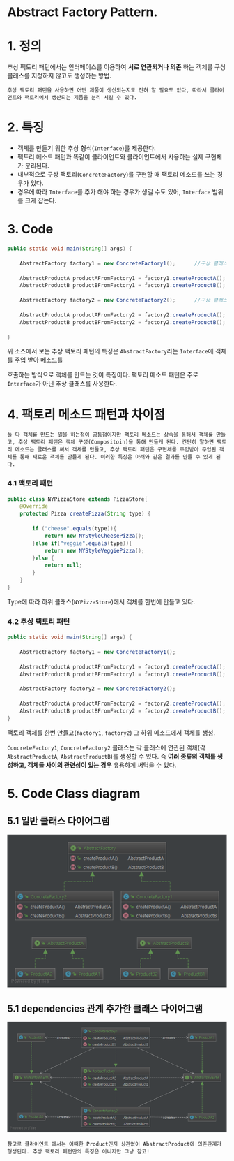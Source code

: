 ﻿# Abstract Factory Pattern.

# 1. 정의
추상 팩토리 패턴에서는 인터페이스를 이용하여 **서로 연관되거나 의존** 하는 객체를 구상 클래스를 지정하지 않고도 생성하는 방법.

    추상 팩토리 패턴을 사용하면 어떤 제품이 생산되는지도 전혀 알 필요도 없다, 따라서 클라이언트와 팩토리에서 생산되는 제품을 분리 시킬 수 있다.

# 2. 특징

* 객체를 만들기 위한 추상 형식(`Interface`)를 제공한다.
* 팩토리 메소드 패턴과 똑같이 클라이언트와 클라이언트에서 사용하는 실제 구현체가 분리된다.
* 내부적으로 구상 팩토리(`ConcreteFactory`)를 구현할 때 팩토리 메소드를 쓰는 경우가 있다.
* 경우에 따라 `Interface`를 추가 해야 하는 경우가 생길 수도 있어, `Interface` 범위를 크게 잡는다.

# 3. Code

```java
public static void main(String[] args) {

    AbstractFactory factory1 = new ConcreteFactory1();      //구상 클래스

    AbstractProductA productAFromFactory1 = factory1.createProductA();
    AbstractProductB productBFromFactory1 = factory1.createProductB();

    AbstractFactory factory2 = new ConcreteFactory2();      //구상 클래스
    
    AbstractProductA productAFromFactory2 = factory2.createProductA();
    AbstractProductB productBFromFactory2 = factory2.createProductB();

}
```
위 소스에서 보는 추상 팩토리 패턴의 특징은 `AbstractFactory`라는 `Interface`에 객체를 주입 받아 메소드를

호출하는 방식으로 객체를 만드는 것이 특징이다. 팩토리 메소드 패턴은 주로 `Interface`가 아닌 추상 클래스를 사용한다.

# 4. 팩토리 메소드 패턴과 차이점

    둘 다 객체를 만드는 일을 하는점이 공통점이지만 팩토리 메소드는 상속을 통해서 객체를 만들고, 추상 팩토리 패턴은 객체 구성(Compositoin)을 통해 만들게 된다. 간단히 말하면 팩토리 메소드는 클래스를 써서 객체를 만들고, 추상 팩토리 패턴은 구현체를 주입받아 주입된 객체를 통해 새로운 객체를 만들게 된다. 이러한 특징은 아래와 같은 결과를 만들 수 있게 된다.


### 4.1 팩토리 패턴

```java
public class NYPizzaStore extends PizzaStore{
    @Override
    protected Pizza createPizza(String type) {

        if ("cheese".equals(type)){
            return new NYStyleCheesePizza();
        }else if("veggie".equals(type)){
            return new NYStyleVeggiePizza();
        }else {
            return null;
        }
    }
}
```

Type에 따라 하위 클래스(`NYPizzaStore`)에서 객체를 한번에 만들고 있다.

### 4.2 추상 팩토리 패턴

```java
public static void main(String[] args) {

    AbstractFactory factory1 = new ConcreteFactory1();
    
    AbstractProductA productAFromFactory1 = factory1.createProductA();
    AbstractProductB productBFromFactory1 = factory1.createProductB();

    AbstractFactory factory2 = new ConcreteFactory2();
    
    AbstractProductA productAFromFactory2 = factory2.createProductA();
    AbstractProductB productBFromFactory2 = factory2.createProductB();
}
```

팩토리 객체를 한번 만들고(`factory1`, `factory2`) 그 하위 메소드에서 객체를 생성.

`ConcreteFactory1`, `ConcreteFactory2` 클래스는 각 클래스에 연관된 객체(각 `AbstractProductA`, `AbstractProductB`)를 생성할 수 있다. 즉 **여러 종류의 객체를 생성하고, 객체들 사이의 관련성이 있는 경우** 유용하게 써먹을 수 있다.

# 5. Code Class diagram

## 5.1 일반 클래스 다이어그램
![ClassDiagram](./ClassDiagram.png)

## 5.1 dependencies 관계 추가한 클래스 다이어그램
![ClassDiagram](./ClassDiagramWithDependencies.png)

    참고로 클라이언트 에서는 어떠한 Product인지 상관없이 AbstractProduct에 의존관계가 형성된다. 추상 팩토리 패턴만의 특징은 아니지만 그냥 참고!
